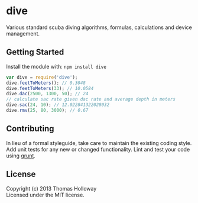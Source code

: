 # dive

Various standard scuba diving algorithms, formulas, calculations and device management.

## Getting Started
Install the module with: `npm install dive`

```javascript
var dive = require('dive');
dive.feetToMeters(); // 0.3048
dive.feetToMeters(33); // 10.0584
dive.dac(2500, 1300, 50); // 24
// calculate sac rate given dac rate and average depth in meters
dive.sac(24, 10); // 12.022841322028032
dive.rmv(25, 80, 3000); // 0.67
```

## Contributing
In lieu of a formal styleguide, take care to maintain the existing coding style. Add unit tests for any new or changed functionality. Lint and test your code using [grunt](https://github.com/gruntjs/grunt).

## License
Copyright (c) 2013 Thomas Holloway  
Licensed under the MIT license.
